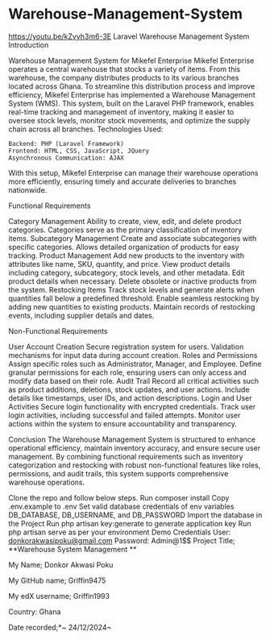 # Warehouse-Management-System
https://youtu.be/kZvyh3m6-3E
Laravel Warehouse Management System
Introduction

Warehouse Management System for Mikefel Enterprise
Mikefel Enterprise operates a central warehouse that stocks a variety of items. From this warehouse, the company distributes products to its various branches located across Ghana. To streamline this distribution process and improve efficiency, Mikefel Enterprise has implemented a Warehouse Management System (WMS).
This system, built on the Laravel PHP framework, enables real-time tracking and management of inventory, making it easier to oversee stock levels, monitor stock movements, and optimize the supply chain across all branches.
Technologies Used:

    Backend: PHP (Laravel Framework)
    Frontend: HTML, CSS, JavaScript, JQuery
    Asynchronous Communication: AJAX

With this setup, Mikefel Enterprise can manage their warehouse operations more efficiently, ensuring timely and accurate deliveries to branches nationwide.

Functional Requirements

Category Management
Ability to create, view, edit, and delete product categories.
Categories serve as the primary classification of inventory items.
Subcategory Management
Create and associate subcategories with specific categories.
Allows detailed organization of products for easy tracking.
Product Management
Add new products to the inventory with attributes like name, SKU, quantity, and price.
View product details including category, subcategory, stock levels, and other metadata.
Edit product details when necessary.
Delete obsolete or inactive products from the system.
Restocking Items
Track stock levels and generate alerts when quantities fall below a predefined threshold.
Enable seamless restocking by adding new quantities to existing products.
Maintain records of restocking events, including supplier details and dates.

Non-Functional Requirements

User Account Creation
Secure registration system for users.
Validation mechanisms for input data during account creation.
Roles and Permissions
Assign specific roles such as Administrator, Manager, and Employee.
Define granular permissions for each role, ensuring users can only access and modify data based on their role.
Audit Trail
Record all critical activities such as product additions, deletions, stock updates, and user actions.
Include details like timestamps, user IDs, and action descriptions.
Login and User Activities
Secure login functionality with encrypted credentials.
Track user login activities, including successful and failed attempts.
Monitor user actions within the system to ensure accountability and transparency.

Conclusion
The Warehouse Management System is structured to enhance operational efficiency, maintain inventory accuracy, and ensure secure user management. By combining functional requirements such as inventory categorization and restocking with robust non-functional features like roles, permissions, and audit trails, this system supports comprehensive warehouse operations.

Clone the repo and follow below steps.
Run composer install
Copy .env.example to .env
Set valid database credentials of env variables DB_DATABASE, DB_USERNAME, and DB_PASSWORD
Import the database in the Project
Run php artisan key:generate to generate application key
Run php artisan serve as per your environment
Demo Credentials
User: donkorakwasipoku@gmail.com
Password: Admin@1$$
Project Title; **Warehouse System Management **

My Name; Donkor Akwasi Poku

My GitHub name; Griffin9475

My edX username; Griffin1993

Country: Ghana

Date recorded;*~ 24/12/2024~



